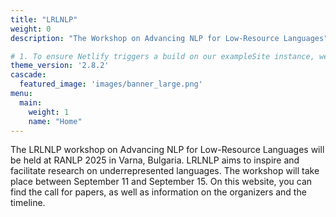 ```yaml
---
title: "LRLNLP"
weight: 0
description: "The Workshop on Advancing NLP for Low-Resource Languages"

# 1. To ensure Netlify triggers a build on our exampleSite instance, we need to change a file in the exampleSite directory.
theme_version: '2.8.2'
cascade:
  featured_image: 'images/banner_large.png'
menu:
  main:
    weight: 1
    name: "Home"
---
```

The LRLNLP workshop on Advancing NLP for Low-Resource Languages will be held at RANLP 2025 in Varna, Bulgaria. LRLNLP aims to inspire and facilitate research on underrepresented languages. The workshop will take place between September 11 and September 15. On this website, you can find the call for papers, as well as information on the organizers and the timeline.


<!-- [//]: # (#### Acknowledgements)

[//]: # (The EmoRec EEG workshop is organized by the Horizon Europe  project GAIN funded by the European Union &#40;GA no.101078950&#41;.)

[//]: # ()
[//]: # ([![Alt text]&#40;https://i.postimg.cc/TP4PPzcN/EU-flag-Horizon-Europe-2.jpg&#41;]&#40;https://research-and-innovation.ec.europa.eu/funding/funding-opportunities/funding-programmes-and-open-calls/horizon-europe_en&#41;)

[//]: # ([![Alt text]&#40;https://i.postimg.cc/J0V8SM1J/gain-logo-4.png&#41;]&#40;https://micm.edu.ge/en/&#41;) -->
